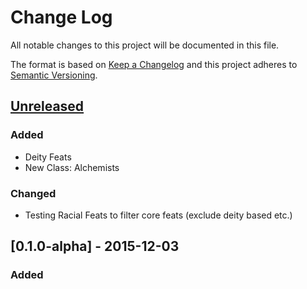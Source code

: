 # Change Log
All notable changes to this project will be documented in this file.

The format is based on [Keep a Changelog](http://keepachangelog.com/)
and this project adheres to [Semantic Versioning](http://semver.org/).

## [Unreleased]
### Added
- Deity Feats
- New Class: Alchemists

### Changed
- Testing Racial Feats to filter core feats (exclude deity based etc.)

## [0.1.0-alpha] - 2015-12-03
### Added

[Unreleased]: https://github.com/truthencode/ddo-calc/0.1.0-alpha...HEAD
